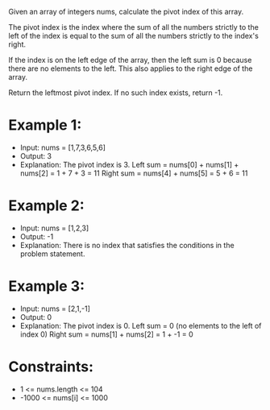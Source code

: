 Given an array of integers nums, calculate the pivot index of this array.

The pivot index is the index where the sum of all the numbers strictly to the left of the index is equal to the sum of all the numbers strictly to the index's right.

If the index is on the left edge of the array, then the left sum is 0 because there are no elements to the left. This also applies to the right edge of the array.

Return the leftmost pivot index. If no such index exists, return -1.

 

# Example 1:

- Input: nums = [1,7,3,6,5,6]
- Output: 3
- Explanation:
The pivot index is 3.
Left sum = nums[0] + nums[1] + nums[2] = 1 + 7 + 3 = 11
Right sum = nums[4] + nums[5] = 5 + 6 = 11

# Example 2:

- Input: nums = [1,2,3]
- Output: -1
- Explanation:
There is no index that satisfies the conditions in the problem statement.


# Example 3:

- Input: nums = [2,1,-1]
- Output: 0
- Explanation:
The pivot index is 0.
Left sum = 0 (no elements to the left of index 0)
Right sum = nums[1] + nums[2] = 1 + -1 = 0
 

# Constraints:

- 1 <= nums.length <= 104
- -1000 <= nums[i] <= 1000
